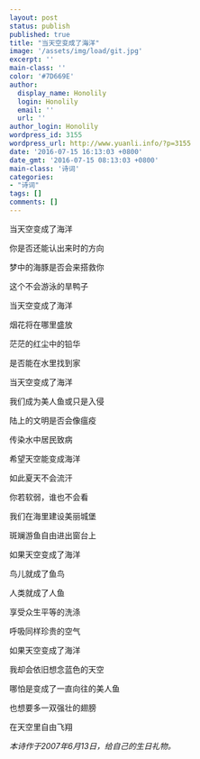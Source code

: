 ```yaml
---
layout: post
status: publish
published: true
title: "当天空变成了海洋"
image: '/assets/img/load/git.jpg'
excerpt: ''
main-class: ''
color: '#7D669E'
author:
  display_name: Honolily
  login: Honolily
  email: ''
  url: ''
author_login: Honolily
wordpress_id: 3155
wordpress_url: http://www.yuanli.info/?p=3155
date: '2016-07-15 16:13:03 +0800'
date_gmt: '2016-07-15 08:13:03 +0800'
main-class: '诗词'
categories:
- "诗词"
tags: []
comments: []
---
```

当天空变成了海洋

你是否还能认出来时的方向

梦中的海豚是否会来搭救你

这个不会游泳的旱鸭子

当天空变成了海洋

烟花将在哪里盛放

茫茫的红尘中的铅华

是否能在水里找到家

当天空变成了海洋

我们成为美人鱼或只是入侵

陆上的文明是否会像瘟疫

传染水中居民致病

希望天空能变成海洋

如此夏天不会流汗

你若软弱，谁也不会看

我们在海里建设美丽城堡

斑斓游鱼自由进出窗台上

如果天空变成了海洋

鸟儿就成了鱼鸟

人类就成了人鱼

享受众生平等的洗涤

呼吸同样珍贵的空气

如果天空变成了海洋

我却会依旧想念蓝色的天空

哪怕是变成了一直向往的美人鱼

也想要多一双强壮的翅膀

在天空里自由飞翔

*本诗作于2007年6月13日，给自己的生日礼物。*
